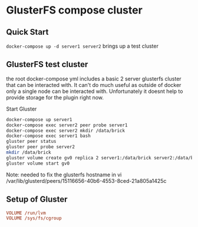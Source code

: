 # GlusterFS compose cluster

## Quick Start

`docker-compose up -d server1 server2` brings up a test cluster

## GlusterFS test cluster

the root docker-compose yml includes a basic 2 server glusterfs cluster that can be interacted with. It can't do much useful as outside of docker only a single node can be interacted with. Unfortunately it doesnt help to provide storage
for the plugin right now.

Start Gluster

```bash
docker-compose up server1
docker-compose exec server2 peer probe server1
docker-compose exec server2 mkdir /data/brick
docker-compose exec server1 bash
gluster peer status
gluster peer probe server2
mkdir /data/brick
gluster volume create gv0 replica 2 server1:/data/brick server2:/data/brick
gluster volume start gv0
```

Note: needed to fix the glusterfs hostname in vi /var/lib/glusterd/peers/15116656-40b6-4553-8ced-21a805a1425c

## Setup of Gluster


```ini
VOLUME /run/lvm
VOLUME /sys/fs/cgroup
```